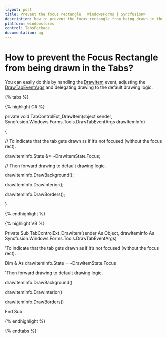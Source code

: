 ```yaml
---
layout: post
title: Prevent the focus rectangle | WindowsForms | Syncfusion®
description: how to prevent the focus rectangle from being drawn in the tabs
platform: windowsforms
control: TabsPackage
documentation: ug
---
```


# How to prevent the Focus Rectangle from being drawn in the Tabs?

You can easily do this by handling the [DrawItem](https://help.syncfusion.com/cr/windowsforms/Syncfusion.Windows.Forms.Tools.TabControlAdv.html) event, adjusting the [DrawTabEventArgs](https://help.syncfusion.com/cr/windowsforms/Syncfusion.Windows.Forms.Tools.DrawTabEventArgs.html) and delegating drawing to the default drawing logic.

{% tabs %}

{% highlight C# %}


private void TabControlExt_DrawItem(object sender, Syncfusion.Windows.Forms.Tools.DrawTabEventArgs drawItemInfo)

{

// To indicate that the tab gets drawn as if it’s not focused (without the focus rect).

drawItemInfo.State &= ~DrawItemState.Focus;



// Then forward drawing to default drawing logic.

drawItemInfo.DrawBackground();

drawItemInfo.DrawInterior();

drawItemInfo.DrawBorders();

}

{% endhighlight %}

{% highlight VB %}

Private Sub TabControlExt_DrawItem(sender As Object, drawItemInfo As Syncfusion.Windows.Forms.Tools.DrawTabEventArgs)

'To indicate that the tab gets drawn as if it’s not focused (without the focus rect).

Dim & As drawItemInfo.State = ~DrawItemState.Focus



'Then forward drawing to default drawing logic.

drawItemInfo.DrawBackground()

drawItemInfo.DrawInterior()

drawItemInfo.DrawBorders()

End Sub

{% endhighlight %}

{% endtabs %}
